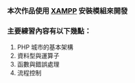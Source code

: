 ### 本次作品使用 [XAMPP](https://www.apachefriends.org/zh_tw/download.html) 安裝模組來開發

### 主要練習內容有以下幾點：

1. PHP 城市的基本架構
2. 資料型與運算子
3. 函數與錯誤處理
4. 流程控制
